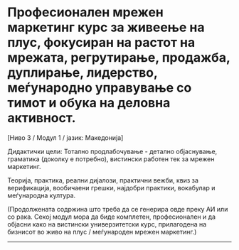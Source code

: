 # Професионален мрежен маркетинг курс за живеење на плус, фокусиран на растот на мрежата, регрутирање, продажба, дуплирање, лидерство, меѓународно управување со тимот и обука на деловна активност.


[Ниво 3 / Модул 1 / јазик: Македонија]

Дидактички цели: Тотално продлабочување - детално објаснување, граматика (доколку е потребно), вистински работен тек за мрежен маркетинг.

Теорија, практика, реални дијалози, практични вежби, квиз за верификација, вообичаени грешки, најдобри практики, вокабулар и меѓународна култура.


(Продолжената содржина што треба да се генерира овде преку АИ или со рака. Секој модул мора да биде комплетен, професионален и да објасни како на вистински универзитетски курс, прилагодена на бизнисот во живо на плус / меѓународен мрежен маркетинг.)

---